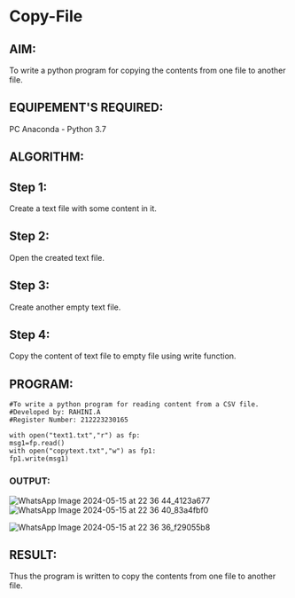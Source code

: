 # Copy-File
## AIM:
To write a python program for copying the contents from one file to another file.
## EQUIPEMENT'S REQUIRED: 
PC
Anaconda - Python 3.7
## ALGORITHM: 

## Step 1:
Create a text file with some content in it.

## Step 2:
Open the created text file.

## Step 3:
Create another empty text file.

## Step 4:
Copy the content of text file to empty file using write function.

## PROGRAM:
```
#To write a python program for reading content from a CSV file.
#Developed by: RAHINI.A
#Register Number: 212223230165

with open("text1.txt","r") as fp:
msg1=fp.read()
with open("copytext.txt","w") as fp1:
fp1.write(msg1)
```
### OUTPUT:
![WhatsApp Image 2024-05-15 at 22 36 44_4123a677](https://github.com/RahiniAchudhan/Copy-File/assets/145742838/97129bd4-f110-49c3-828a-bb084331d729)
![WhatsApp Image 2024-05-15 at 22 36 40_83a4fbf0](https://github.com/RahiniAchudhan/Copy-File/assets/145742838/6e367d6e-d185-4aec-a082-5726e1c9570b)

![WhatsApp Image 2024-05-15 at 22 36 36_f29055b8](https://github.com/RahiniAchudhan/Copy-File/assets/145742838/7db25e57-c12a-49ac-b1b4-4c96f4463530)

## RESULT:
Thus the program is written to copy the contents from one file to another file.
